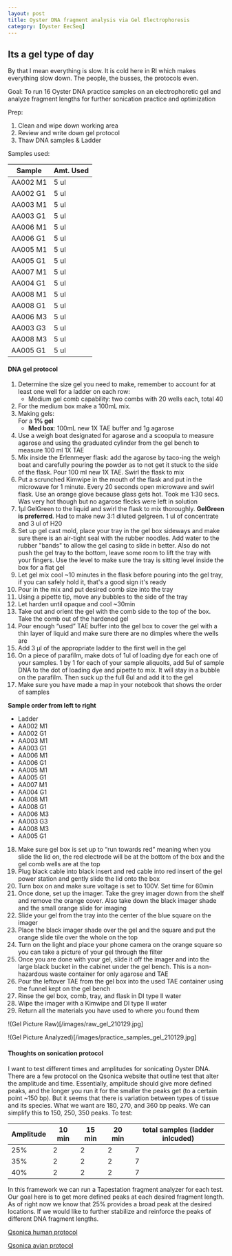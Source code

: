 ```yaml
---
layout: post
title: Oyster DNA fragment analysis via Gel Electrophoresis
category: [Oyster EecSeq]
---
```


## Its a gel type of day

By that I mean everything is slow. It is cold here in RI which makes everything slow down. The people, the busses, the protocols even.

Goal: To run 16 Oyster DNA practice samples on an electrophoretic gel and analyze fragment lengths for further sonication practice and optimization

Prep:
1) Clean and wipe down working area
2) Review and write down gel protocol
3) Thaw DNA samples & Ladder

Samples used: 

 Sample | Amt. Used |
--------|-----------|
AA002 M1| 5 ul |
AA002 G1| 5 ul |
AA003 M1| 5 ul |
AA003 G1| 5 ul |
AA006 M1| 5 ul |
AA006 G1| 5 ul |
AA005 M1| 5 ul |
AA005 G1| 5 ul |
AA007 M1| 5 ul |
AA004 G1| 5 ul |
AA008 M1| 5 ul |
AA008 G1| 5 ul |
AA006 M3| 5 ul |
AA003 G3| 5 ul |
AA008 M3| 5 ul |
AA005 G1| 5 ul |

#### DNA gel protocol

1. Determine the size gel you need to make, remember to account for at least one well for a ladder on each row:
    - Medium gel comb capability: two combs with 20 wells each, total 40
2. For the medium box make a 100mL mix.
3. Making gels:  
   For a **1% gel**
    - **Med box**: 100mL new 1X TAE buffer and 1g agarose 
4. Use a weigh boat designated for agarose and a scoopula to measure agarose and using the graduated cylinder from the gel bench to measure 100 ml 1X TAE
5.	Mix inside the Erlenmeyer flask: add the agarose by taco-ing the weigh boat and carefully pouring the powder as to not get it stuck to the side of the flask. Pour 100 ml new 1X TAE. Swirl the flask to mix
6.	 Put a scrunched Kimwipe in the mouth of the flask and put in the microwave for 1 minute. Every 20 seconds open microwave and swirl flask. Use an orange glove because glass gets hot. Took me 1:30 secs. Was very hot though but no agarose flecks were left in solution
7. 1μl GelGreen to the liquid and swirl the flask to mix thoroughly. **GelGreen is preferred**. Had to make new 3:1 diluted gelgreen. 1 ul of concentrate and 3 ul of H20
8. Set up gel cast mold, place your tray in the gel box sideways and make sure there is an air-tight seal with the rubber noodles. Add water to the rubber "bands" to allow the gel casing to slide in better. Also do not push the gel tray to the bottom, leave some room to lift the tray with your fingers. Use the level to make sure the tray is sitting level inside the box for a flat gel
9. Let gel mix cool ~10 minutes in the flask before pouring into the gel tray, if you can safely hold it, that's a good sign it's ready
10. Pour in the mix and put desired comb size into the tray
11.	Using a pipette tip, move any bubbles to the side of the tray
12.	Let harden until opaque and cool ~30min
13.	Take out and orient the gel with the comb side to the top of the box. Take the comb out of the hardened gel
14.	Pour enough “used” TAE buffer into the gel box to cover the gel with a thin layer of liquid and make sure there are no dimples where the wells are
15.	Add 3 μl of the appropriate ladder to the first well in the gel
16.	On a piece of parafilm, make dots of 1ul of loading dye for each one of your samples. 1 by 1 for each of your sample aliquoits, add 5ul of sample DNA to the dot of loading dye and pipette to mix. It will stay in a bubble on the parafilm. Then suck up the full 6ul and add it to the gel
17.	Make sure you have made a map in your notebook that shows the order of samples

**Sample order from left to right**

* Ladder
* AA002 M1
* AA002 G1
* AA003 M1
* AA003 G1
* AA006 M1
* AA006 G1
* AA005 M1
* AA005 G1
* AA007 M1
* AA004 G1
* AA008 M1
* AA008 G1
* AA006 M3
* AA003 G3
* AA008 M3
* AA005 G1

18.	Make sure gel box is set up to “run towards red” meaning when you slide the lid on, the red electrode will be at the bottom of the box and the gel comb wells are at the top
19.	Plug black cable into black insert and red cable into red insert of the gel power station and gently slide the lid onto the box
20.	Turn box on and make sure voltage is set to 100V. Set time for 60min
21.	Once done, set up the imager. Take the grey imager down from the shelf and remove the orange cover. Also take down the black imager shade and the small orange slide for imaging
22. Slide your gel from the tray into the center of the blue square on the imager
23. Place the black imager shade over the gel and the square and put the orange slide tile over the whole on the top
24. Turn on the light and place your phone camera on the orange square so you can take a picture of your gel through the filter
25. Once you are done with your gel, slide it off the imager and into the large black bucket in the cabinet under the gel bench. This is a non-hazardous waste container for only agarose and TAE
26.	Pour the leftover TAE from the gel box into the used TAE container using the funnel kept on the gel bench
27.	Rinse the gel box, comb, tray, and flask in DI type II water
28.	Wipe the imager with a Kimwipe and DI type II water
29. Return all the materials you have used to where you found them

!(Gel Picture Raw)[/images/raw_gel_210129.jpg]

!(Gel Picture Analyzed)[/images/practice_samples_gel_210129.jpg]

#### Thoughts on sonication protocol

I want to test different times and amplitudes for sonicating Oyster DNA. There are a few protocol on the Qsonica website that outline test that alter the amplitude and time. Essentially, amplitude should give more defined peaks, and the longer you run it for the smaller the peaks get (to a certain point ~150 bp). But it seems that there is variation between types of tissue and its species. What we want are 180, 270, and 360 bp peaks. We can simplify this to 150, 250, 350 peaks. To test:

| Amplitude | 10 min | 15 min | 20 min | total samples (ladder inlcuded) |
------------|--------|--------|--------|---------------------------------|
25% | 2 | 2 | 2 | 7 |
35% | 2 | 2 | 2 | 7 |
40% | 2 | 2 | 2 | 7 |

In this framework we can run a Tapestation fragment analyzer for each test. Our goal here is to get more defined peaks at each desired fragment length. As of right now we know that 25% provides a broad peak at the desired locations. If we would like to further stabilize and reinforce the peaks of different DNA fragment lengths. 

[Qsonica human protocol](https://cdn.shopify.com/s/files/1/1726/3473/files/Q800R_-_Human_Genomic_DNA_Shearing_1.pdf?2542875478198071900)

[Qsonica avian protocol](https://cdn.shopify.com/s/files/1/1726/3473/files/Q800R_-_Avian_Blood-Tissue_Genomic_DNA_Shearing_Protocol.pdf?2542875478198071900)

